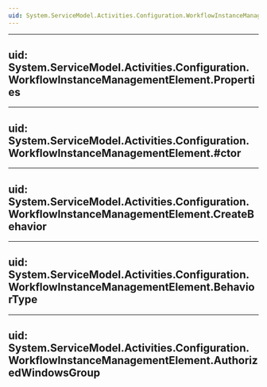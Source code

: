 ```yaml
---
uid: System.ServiceModel.Activities.Configuration.WorkflowInstanceManagementElement
---
```


---
uid: System.ServiceModel.Activities.Configuration.WorkflowInstanceManagementElement.Properties
---

---
uid: System.ServiceModel.Activities.Configuration.WorkflowInstanceManagementElement.#ctor
---

---
uid: System.ServiceModel.Activities.Configuration.WorkflowInstanceManagementElement.CreateBehavior
---

---
uid: System.ServiceModel.Activities.Configuration.WorkflowInstanceManagementElement.BehaviorType
---

---
uid: System.ServiceModel.Activities.Configuration.WorkflowInstanceManagementElement.AuthorizedWindowsGroup
---
